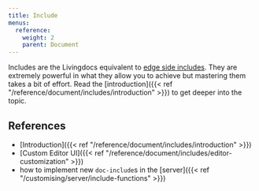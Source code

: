 ```yaml
---
title: Include
menus:
  reference:
    weight: 2
    parent: Document
---
```


Includes are the Livingdocs equivalent to [edge side includes](https://en.wikipedia.org/wiki/Edge_Side_Includes). They are extremely powerful in what they allow you to achieve but mastering them takes a bit of effort. Read the [introduction]({{< ref "/reference/document/includes/introduction" >}}) to get deeper into the topic.


## References

- [Introduction]({{< ref "/reference/document/includes/introduction" >}})
- [Custom Editor UI]({{< ref "/reference/document/includes/editor-customization" >}})
- how to implement new `doc-include`s in the [server]({{< ref "/customising/server/include-functions" >}})
